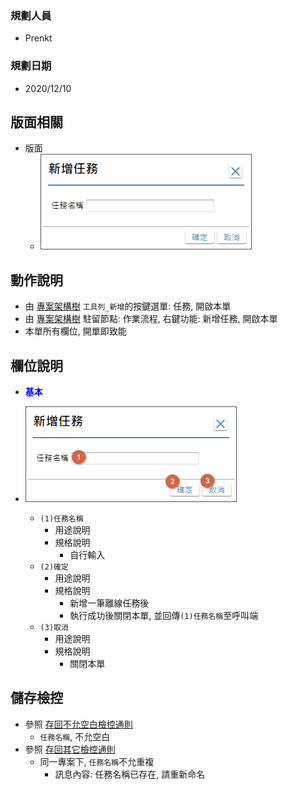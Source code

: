 ### <div id="user">規劃人員</div>
* Prenkt

### <div id="updatedate">規劃日期</div>
* 2020/12/10


## <div id="layout">版面相關</div>
* 版面
    * ![pic][image_AddOfflineTask]

    
## <div id="form-action">動作說明</div>
* 由 [專案架構樹][link_struceure] `工具列_新增`的按鍵選單: 任務, 開啟本單
* 由 [專案架構樹][link_struceure] 駐留節點: 作業流程, 右鍵功能: 新增任務, 開啟本單
* 本單所有欄位, 開單即致能

## <div id="object-desc">欄位說明</div>
* <p id="fieldbreak1" style="color:blue;font-weight:bold">基本</p>

* ![pic][image_AddOfflineTask_Block1]
    * `(1)任務名稱`
        * 用途說明
        * 規格說明
            * 自行輸入
    * `(2)確定`
        * 用途說明
        * 規格說明
            * 新增一筆離線任務後
            * 執行成功後關閉本單, 並回傳`(1)任務名稱`至呼叫端
    * `(3)取消`
        * 用途說明
        * 規格說明
            * 關閉本單


## <div id="save-action">儲存檢控</div>
* 參照 [存回不允空白檢控通則][link_ruleother7]
    * `任務名稱`, 不允空白
* 參照 [存回其它檢控通則][link_ruleother8]
    * 同一專案下, `任務名稱`不允重複
        * 訊息內容: 任務名稱已存在, 請重新命名


<!--圖片 -->
[image_AddOfflineTask]:attachment/AddOfflineTask.png
[image_AddOfflineTask_Block1]:attachment/AddOfflineTask_Block1.png

<!--超連結-->
[link_struceure]:Structure.md
[link_ruleother7]:/8.10.0/IDE/Specification/RulesOther/README#ruleother7 "共用通則_其它/存回不允空白檢控通則"
[link_ruleother8]:/8.10.0/IDE/Specification/RulesOther/README#ruleother8 "共用通則_其它/存回其它檢控通則"
